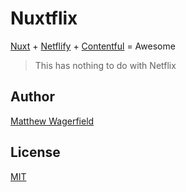 # Nuxtflix

[Nuxt][nuxt] + [Netflify][netlify] + [Contentful][contentful] = Awesome

> This has nothing to do with Netflix

## Author

[Matthew Wagerfield][twitter]

## License

[MIT][mit]

[mit]: https://opensource.org/licenses/MIT
[twitter]: https://twitter.com/wagerfield
[contentful]: https://www.contentful.com
[netlify]: https://www.netlify.com
[nuxt]: https://nuxtjs.org
